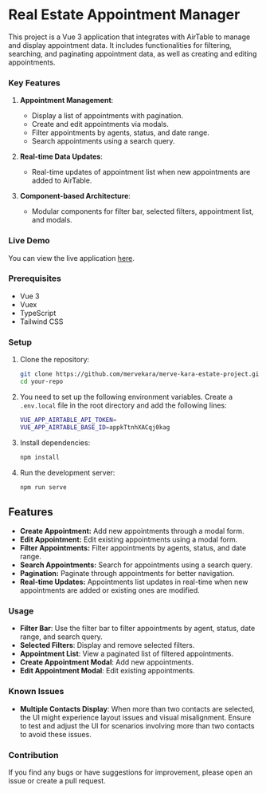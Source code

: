 # Real Estate Appointment Manager

This project is a Vue 3 application that integrates with AirTable to manage and display appointment data. It includes functionalities for filtering, searching, and paginating appointment data, as well as creating and editing appointments.

### Key Features

1. **Appointment Management**: 
   - Display a list of appointments with pagination.
   - Create and edit appointments via modals.
   - Filter appointments by agents, status, and date range.
   - Search appointments using a search query.

2. **Real-time Data Updates**:
   - Real-time updates of appointment list when new appointments are added to AirTable.

3. **Component-based Architecture**:
   - Modular components for filter bar, selected filters, appointment list, and modals.

### Live Demo

You can view the live application [here](https://merve-kara-estate-project.vercel.app/).

### Prerequisites

- Vue 3
- Vuex
- TypeScript
- Tailwind CSS

### Setup

1. Clone the repository:

    ```bash
    git clone https://github.com/mervekara/merve-kara-estate-project.git
    cd your-repo
    ```
2. You need to set up the following environment variables. Create a `.env.local` file in the root directory and add the following lines:

    ```bash
    VUE_APP_AIRTABLE_API_TOKEN=
    VUE_APP_AIRTABLE_BASE_ID=appkTtnhXACqj0kag
    ```

3. Install dependencies:

    ```bash
    npm install
    ```

4. Run the development server:

    ```bash
    npm run serve
    ```

## Features

- **Create Appointment:** Add new appointments through a modal form.
- **Edit Appointment:** Edit existing appointments using a modal form.
- **Filter Appointments:** Filter appointments by agents, status, and date range.
- **Search Appointments:** Search for appointments using a search query.
- **Pagination:** Paginate through appointments for better navigation.
- **Real-time Updates:** Appointments list updates in real-time when new appointments are added or existing ones are modified.


### Usage

- **Filter Bar**: Use the filter bar to filter appointments by agent, status, date range, and search query.
- **Selected Filters**: Display and remove selected filters.
- **Appointment List**: View a paginated list of filtered appointments.
- **Create Appointment Modal**: Add new appointments.
- **Edit Appointment Modal**: Edit existing appointments.

### Known Issues

- **Multiple Contacts Display**: When more than two contacts are selected, the UI might experience layout issues and visual misalignment. Ensure to test and adjust the UI for scenarios involving more than two contacts to avoid these issues.

### Contribution

If you find any bugs or have suggestions for improvement, please open an issue or create a pull request.
